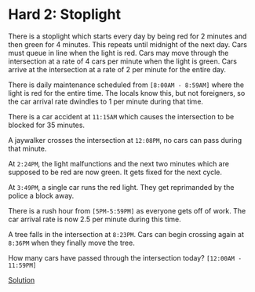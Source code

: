 # Hard 2: Stoplight

There is a stoplight which starts every day by being red for 2 minutes and then green for 4 minutes. This repeats until midnight of the next day. Cars must queue in line when the light is red. Cars may move through the intersection at a rate of 4 cars per minute when the light is green. Cars arrive at the intersection at a rate of 2 per minute for the entire day.

There is daily maintenance scheduled from `[8:00AM - 8:59AM]` where the light is red for the entire time. The locals know this, but not foreigners, so the car arrival rate dwindles to 1 per minute during that time.

There is a car accident at `11:15AM` which causes the intersection to be blocked for 35 minutes.

A jaywalker crosses the intersection at `12:08PM`, no cars can pass during that minute.

At `2:24PM`, the light malfunctions and the next two minutes which are supposed to be red are now green. It gets fixed for the next cycle.

At `3:49PM`, a single car runs the red light. They get reprimanded by the police a block away.

There is a rush hour from `[5PM-5:59PM]` as everyone gets off of work. The car arrival rate is now 2.5 per minute during this time.

A tree falls in the intersection at `8:23PM`. Cars can begin crossing again at `8:36PM` when they finally move the tree.

How many cars have passed through the intersection today? `[12:00AM - 11:59PM]`

[Solution](../../sol/h2)